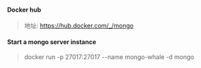 #### Docker hub
> 地址: https://hub.docker.com/_/mongo

#### Start a mongo server instance
> docker run -p 27017:27017 --name mongo-whale -d mongo


